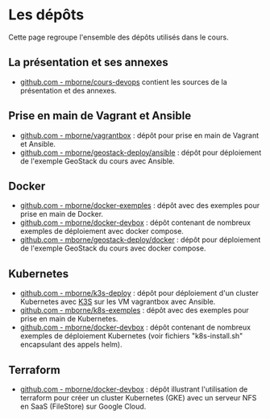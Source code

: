 # Les dépôts

Cette page regroupe l'ensemble des dépôts utilisés dans le cours.

## La présentation et ses annexes

* [github.com - mborne/cours-devops](https://github.com/mborne/cours-devops#readme) contient les sources de la présentation et des annexes.

## Prise en main de Vagrant et Ansible

* [github.com - mborne/vagrantbox](https://github.com/mborne/vagrantbox#readme) : dépôt pour prise en main de Vagrant et Ansible.
* [github.com - mborne/geostack-deploy/ansible](https://github.com/mborne/geostack-deploy/tree/master/ansible#readme) : dépôt pour déploiement de l'exemple GeoStack du cours avec Ansible.

## Docker

* [github.com - mborne/docker-exemples](https://github.com/mborne/docker-exemples#readme) : dépôt avec des exemples pour prise en main de Docker.
* [github.com - mborne/docker-devbox](https://github.com/mborne/docker-devbox#readme) : dépôt contenant de nombreux exemples de déploiement avec docker compose.
* [github.com - mborne/geostack-deploy/docker](https://github.com/mborne/geostack-deploy/tree/master/docker#readme) : dépôt pour déploiement de l'exemple GeoStack du cours avec docker compose.

## Kubernetes

* [github.com - mborne/k3s-deploy](https://github.com/mborne/k3s-deploy#readme) : dépôt pour déploiement d'un cluster Kubernetes avec [K3S](https://k3s.io/) sur les VM vagrantbox avec Ansible.
* [github.com - mborne/k8s-exemples](https://github.com/mborne/k8s-exemples#readme) : dépôt avec des exemples pour prise en main de Kubernetes.
* [github.com - mborne/docker-devbox](https://github.com/mborne/docker-devbox#readme) : dépôt contenant de nombreux exemples de déploiement Kubernetes (voir fichiers "k8s-install.sh" encapsulant des appels helm).


## Terraform

* [github.com - mborne/docker-devbox](https://github.com/mborne/gke-playground#readme) : dépôt illustrant l'utilisation de terraform pour créer un cluster Kubernetes (GKE) avec un serveur NFS en SaaS (FileStore) sur Google Cloud.


